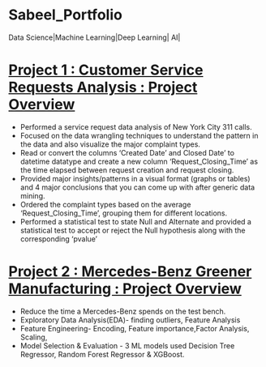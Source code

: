 # Sabeel_Portfolio
Data Science|Machine Learning|Deep Learning| AI|

# [Project 1 : Customer Service Requests Analysis : Project Overview](https://github.com/syedsabeel88/Customer-Service-Requests-Analysis)
* Performed a service request data analysis of New York City 311 calls. 
* Focused on the data wrangling techniques to understand the pattern in the data and also visualize the major complaint types.
* Read or convert the columns ‘Created Date’ and Closed Date’ to datetime datatype and create a new column ‘Request_Closing_Time’ as the time elapsed between request creation and request closing.
* Provided major insights/patterns in a visual format (graphs or tables) and 4 major conclusions that you can come up with after generic data mining.
* Ordered the complaint types based on the average ‘Request_Closing_Time’, grouping them for different locations.
* Performed a statistical test to state Null and Alternate and provided a statistical test to accept or reject the Null hypothesis along with the corresponding ‘pvalue’

# [Project 2 : Mercedes-Benz Greener Manufacturing : Project Overview](https://github.com/syedsabeel88/Mercedes-Benz-Greener-Manufacturing)
* Reduce the time a Mercedes-Benz spends on the test bench.
* Exploratory Data Analysis(EDA)- finding outliers, Feature Analysis
* Feature Engineering- Encoding, Feature importance,Factor Analysis, Scaling,
* Model Selection & Evaluation - 3 ML models used Decision Tree Regressor, Random Forest Regressor & XGBoost.
